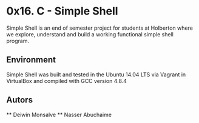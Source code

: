 # 0x16. C - Simple Shell

Simple Shell is an end of semester project for students at Holberton where we explore, understand and build a working functional simple shell program.

## Environment

Simple Shell was built and tested in the Ubuntu 14.04 LTS via Vagrant in VirtualBox and compiled with GCC version 4.8.4

## Autors

** Deiwin Monsalve
** Nasser Abuchaime

